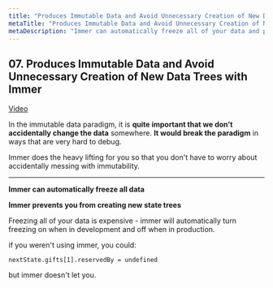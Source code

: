 ```yaml
---
title: "Produces Immutable Data and Avoid Unnecessary Creation of New Data Trees with Immer"
metaTitle: "Produces Immutable Data and Avoid Unnecessary Creation of New Data Trees with Immer"
metaDescription: "Immer can automatically freeze all of your data and prevent you from creating new state trees"
---
```


## 07. Produces Immutable Data and Avoid Unnecessary Creation of New Data Trees with Immer

[Video](https://egghead.io/lessons/javascript-produces-immutable-data-and-avoid-unnecessary-creation-of-new-data-trees-with-immer)

In the immutable data paradigm, it is **quite important that we don’t accidentally change the data** somewhere. **It would break the paradigm** in ways that are very hard to debug.

Immer does the heavy lifting for you so that you don't have to worry about accidentally messing with immutability.

---

**Immer can automatically freeze all data**

**Immer prevents you from creating new state trees**

Freezing all of your data is expensive - immer will automatically turn freezing on when in development and off when in production.

if you weren't using immer, you could:

    nextState.gifts[1].reservedBy = undefined

but immer doesn't let you.

